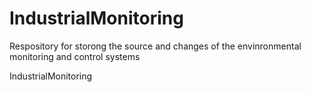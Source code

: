 IndustrialMonitoring
====================

Respository for storong the source and changes of the envinronmental monitoring and control systems

IndustrialMonitoring
